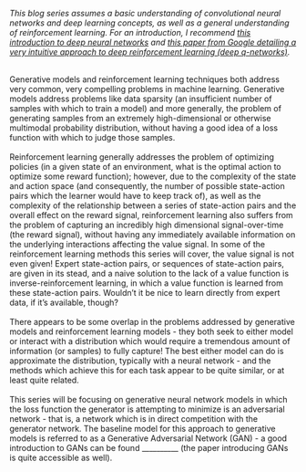 *This blog series assumes a basic understanding of convolutional neural networks and deep learning concepts, as well as a general understanding of reinforcement learning. For an introduction, I recommend [this introduction to deep neural networks](https://deeplearning4j.org/neuralnet-overview) and [this paper from Google detailing a very intuitive approach to deep reinforcement learning (deep q-networks)](https://arxiv.org/pdf/1312.5602v1.pdf).* <br/><br/>

Generative models and reinforcement learning techniques both address very common, very compelling problems in machine learning. Generative models address problems like data sparsity (an insufficient number of samples with which to train a model) and more generally, the problem of generating samples from an extremely high-dimensional or otherwise multimodal probability distribution, without having a good idea of a loss function with which to judge those samples. <br/><br/>
    Reinforcement learning generally addresses the problem of optimizing policies (in a given state of an environment, what is the optimal action to optimize some reward function); however, due to the complexity of the state and action space (and consequently, the number of possible state-action pairs which the learner would have to keep track of), as well as the complexity of the relationship between a series of state-action pairs and the overall effect on the reward signal, reinforcement learning also suffers from the problem of capturing an incredibly high dimensional signal-over-time (the reward signal), without having any immediately available information on the underlying interactions affecting the value signal. In some of the reinforcement learning methods this series will cover, the value signal is not even given! Expert state-action pairs, or sequences of state-action pairs, are given in its stead, and a naive solution to the lack of a value function is inverse-reinforcement learning, in which a value function is learned from these state-action pairs. Wouldn’t it be nice to learn directly from expert data, if it’s available, though? <br/><br/>
    There appears to be some overlap in the problems addressed by generative models and reinforcement learning models - they both seek to either model or interact with a distribution which would require a tremendous amount of information (or samples) to fully capture! The best either model can do is approximate the distribution, typically with a neural network - and the methods which achieve this for each task appear to be quite similar, or at least quite related. <br/><br/>
    This series will be focusing on generative neural network models in which the loss function the generator is attempting to minimize is an adversarial network - that is, a network which is in direct competition with the generator network. The baseline model for this approach to generative models is referred to as a Generative Adversarial Network (GAN) - a good introduction to GANs can be found __________ (the paper introducing GANs is quite accessible as well). 

